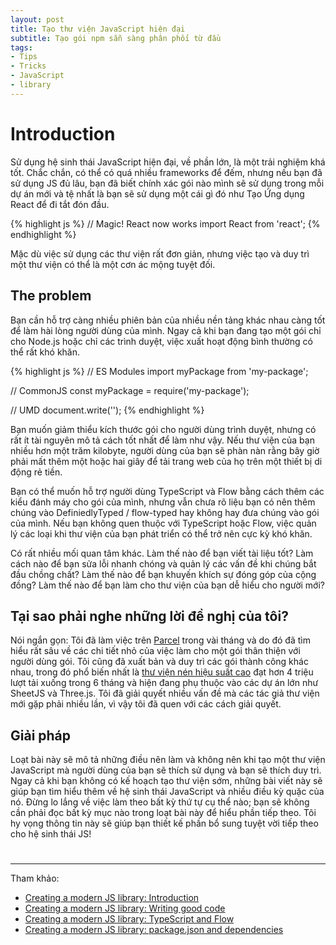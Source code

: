 ```yaml
---
layout: post
title: Tạo thư viện JavaScript hiện đại
subtitle: Tạo gói npm sẵn sàng phân phối từ đầu
tags:
- Tips
- Tricks
- JavaScript
- library
---
```


# Introduction

Sử dụng hệ sinh thái JavaScript hiện đại, về phần lớn, là một trải nghiệm khá tốt. Chắc chắn, có thể có quá nhiều frameworks để đếm, nhưng nếu bạn đã sử dụng JS đủ lâu, bạn đã biết chính xác gói nào mình sẽ sử dụng trong mỗi dự án mới và tệ nhất là bạn sẽ sử dụng một cái gì đó như Tạo Ứng dụng React để đi tắt đón đầu.

{% highlight js %}
// Magic! React now works
import React from 'react';
{% endhighlight %}

Mặc dù việc sử dụng các thư viện rất đơn giản, nhưng việc tạo và duy trì một thư viện có thể là một cơn ác mộng tuyệt đối. 


## The problem

Bạn cần hỗ trợ càng nhiều phiên bản của nhiều nền tảng khác nhau càng tốt để làm hài lòng người dùng của mình. Ngay cả khi bạn đang tạo một gói chỉ cho Node.js hoặc chỉ các trình duyệt, việc xuất hoạt động bình thường có thể rất khó khăn.

{% highlight js %}
// ES Modules
import myPackage from 'my-package';

// CommonJS
const myPackage = require('my-package');

// UMD
document.write('<script src="//unpkg.com/my-package"></script>');
{% endhighlight %}

Bạn muốn giảm thiểu kích thước gói cho người dùng trình duyệt, nhưng có rất ít tài nguyên mô tả cách tốt nhất để làm như vậy. Nếu thư viện của bạn nhiều hơn một trăm kilobyte, người dùng của bạn sẽ phàn nàn rằng bây giờ phải mất thêm một hoặc hai giây để tải trang web của họ trên một thiết bị di động rẻ tiền.

Bạn có thể muốn hỗ trợ người dùng TypeScript và Flow bằng cách thêm các kiểu đánh máy cho gói của mình, nhưng vẫn chưa rõ liệu bạn có nên thêm chúng vào DefiniedlyTyped / flow-typed hay không hay đưa chúng vào gói của mình. Nếu bạn không quen thuộc với TypeScript hoặc Flow, việc quản lý các loại khi thư viện của bạn phát triển có thể trở nên cực kỳ khó khăn.

Có rất nhiều mối quan tâm khác. Làm thế nào để bạn viết tài liệu tốt? Làm cách nào để bạn sửa lỗi nhanh chóng và quản lý các vấn đề khi chúng bắt đầu chồng chất? Làm thế nào để bạn khuyến khích sự đóng góp của cộng đồng? Làm thế nào để bạn làm cho thư viện của bạn dễ hiểu cho người mới? 


## Tại sao phải nghe những lời đề nghị của tôi?

Nói ngắn gọn: Tôi đã làm việc trên [Parcel](https://github.com/parcel-bundler/parcel) trong vài tháng và do đó đã tìm hiểu rất sâu về các chi tiết nhỏ của việc làm cho một gói thân thiện với người dùng gói. Tôi cũng đã xuất bản và duy trì các gói thành công khác nhau, trong đó phổ biến nhất là [thư viện nén hiệu suất cao](https://github.com/101arrowz/fflate) đạt hơn 4 triệu lượt tải xuống trong 6 tháng và hiện đang phụ thuộc vào các dự án lớn như SheetJS và Three.js. Tôi đã giải quyết nhiều vấn đề mà các tác giả thư viện mới gặp phải nhiều lần, vì vậy tôi đã quen với các cách giải quyết.


## Giải pháp

Loạt bài này sẽ mô tả những điều nên làm và không nên khi tạo một thư viện JavaScript mà người dùng của bạn sẽ thích sử dụng và bạn sẽ thích duy trì. Ngay cả khi bạn không có kế hoạch tạo thư viện sớm, những bài viết này sẽ giúp bạn tìm hiểu thêm về hệ sinh thái JavaScript và nhiều điều kỳ quặc của nó. Đừng lo lắng về việc làm theo bất kỳ thứ tự cụ thể nào; bạn sẽ không cần phải đọc bất kỳ mục nào trong loạt bài này để hiểu phần tiếp theo. Tôi hy vọng thông tin này sẽ giúp bạn thiết kế phần bổ sung tuyệt vời tiếp theo cho hệ sinh thái JS!


# 






-----
Tham khảo:
- [Creating a modern JS library: Introduction](https://dev.to/101arrowz/creating-a-modern-js-library-introduction-1a0c)
- [Creating a modern JS library: Writing good code](https://dev.to/101arrowz/creating-a-modern-js-library-writing-good-code-170a)
- [Creating a modern JS library: TypeScript and Flow](https://dev.to/101arrowz/creating-a-modern-js-library-typescript-and-flow-3ge)
- [Creating a modern JS library: package.json and dependencies](https://dev.to/101arrowz/creating-a-modern-js-library-package-json-and-dependencies-5ek9)